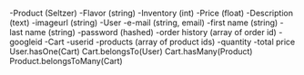 -Product (Seltzer)
-Flavor (string)
-Inventory (int)
-Price (float)
-Description (text)
-imageurl (string)
-User
-e-mail (string, email)
-first name (string)
-last name (string)
-password (hashed)
-order history (array of order id)
-googleid
-Cart
-userid
-products (array of product ids)
-quantity
-total price
User.hasOne(Cart)
Cart.belongsTo(User)
Cart.hasMany(Product)
Product.belongsToMany(Cart)

